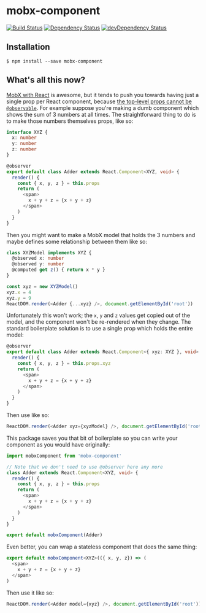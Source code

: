 # mobx-component

[![Build Status](https://img.shields.io/travis/pelotom/mobx-component/master.svg)](https://travis-ci.org/pelotom/mobx-component)
[![Dependency Status](https://img.shields.io/david/pelotom/mobx-component.svg)](https://david-dm.org/pelotom/mobx-component)
[![devDependency Status](https://img.shields.io/david/dev/pelotom/mobx-component.svg)](https://david-dm.org/pelotom/mobx-component?type=dev)

## Installation
```
$ npm install --save mobx-component
```

## What's all this now?

[MobX with React](https://github.com/mobxjs/mobx-react) is awesome, but it tends to push you towards having just a single prop per React component, because [the top-level props cannot be `@observable`](https://github.com/mobxjs/mobx-react/issues/124). For example suppose you're making a dumb component which shows the sum of 3 numbers at all times. The straightforward thing to do is to make those numbers themselves props, like so:

```ts
interface XYZ {
  x: number
  y: number
  z: number
}

@observer
export default class Adder extends React.Component<XYZ, void> {
  render() {
    const { x, y, z } = this.props
    return (
      <span>
        x + y + z = {x + y + z}
      </span>
    )
  }
}
```

Then you might want to make a MobX model that holds the 3 numbers and maybe defines some relationship between them like so:

```ts
class XYZModel implements XYZ {
  @observed x: number
  @observed y: number
  @computed get z() { return x * y }
}

const xyz = new XYZModel()
xyz.x = 4
xyz.y = 9
ReactDOM.render(<Adder {...xyz} />, document.getElementById('root'))
```

Unfortunately this won't work; the `x`, `y` and `z` values get copied out of the model, and the component won't be re-rendered when they change. The standard boilerplate solution is to use a single prop which holds the entire model:

```ts
@observer
export default class Adder extends React.Component<{ xyz: XYZ }, void> {
  render() {
    const { x, y, z } = this.props.xyz
    return (
      <span>
        x + y + z = {x + y + z}
      </span>
    )
  }
}
```

Then use like so:

```ts
ReactDOM.render(<Adder xyz={xyzModel} />, document.getElementById('root'))
```

This package saves you that bit of boilerplate so you can write your component as you would have originally:

```ts
import mobxComponent from 'mobx-component'

// Note that we don't need to use @observer here any more
class Adder extends React.Component<XYZ, void> {
  render() {
    const { x, y, z } = this.props
    return (
      <span>
        x + y + z = {x + y + z}
      </span>
    )
  }
}

export default mobxComponent(Adder)
```

Even better, you can wrap a stateless component that does the same thing:

```ts
export default mobxComponent<XYZ>(({ x, y, z}) => (
  <span>
    x + y + z = {x + y + z}
  </span>
)
```

Then use it like so:

```ts
ReactDOM.render(<Adder model={xyz} />, document.getElementById('root'))
```
